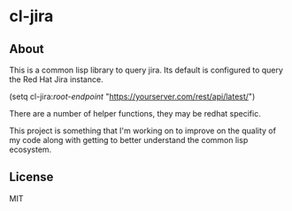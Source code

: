 # cl-jira

## About

This is a common lisp library to query jira.  Its default is configured to query the Red Hat
Jira instance.

(setq cl-jira:*root-endpoint* "https://yourserver.com/rest/api/latest/")

There are a number of helper functions, they may be redhat specific.


This project is something that I'm working on to improve on the quality of my code along with
getting to better understand the common lisp ecosystem. 


## License

MIT
